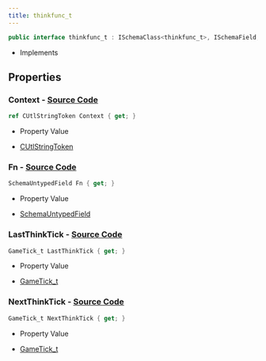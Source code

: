 ```yaml
---
title: thinkfunc_t
---
```


```csharp
public interface thinkfunc_t : ISchemaClass<thinkfunc_t>, ISchemaField, ISchemaClass, INativeHandle
```

- Implements

## Properties

### **Context** - [Source Code](https://github.com/swiftly-solution/swiftlys2/blob/main/managed/src/SwiftlyS2.Generated/Schemas/Interfaces/thinkfunc_t.cs#L19)

```csharp
ref CUtlStringToken Context { get; }
```

- Property Value

- [CUtlStringToken](/docs/api/shared/natives/cutlstringtoken)

### **Fn** - [Source Code](https://github.com/swiftly-solution/swiftlys2/blob/main/managed/src/SwiftlyS2.Generated/Schemas/Interfaces/thinkfunc_t.cs#L17)

```csharp
SchemaUntypedField Fn { get; }
```

- Property Value

- [SchemaUntypedField](/docs/api/shared/schemas/schemauntypedfield)

### **LastThinkTick** - [Source Code](https://github.com/swiftly-solution/swiftlys2/blob/main/managed/src/SwiftlyS2.Generated/Schemas/Interfaces/thinkfunc_t.cs#L23)

```csharp
GameTick_t LastThinkTick { get; }
```

- Property Value

- [GameTick_t](/docs/api/shared/schemadefinitions/gametick_t)

### **NextThinkTick** - [Source Code](https://github.com/swiftly-solution/swiftlys2/blob/main/managed/src/SwiftlyS2.Generated/Schemas/Interfaces/thinkfunc_t.cs#L21)

```csharp
GameTick_t NextThinkTick { get; }
```

- Property Value

- [GameTick_t](/docs/api/shared/schemadefinitions/gametick_t)

